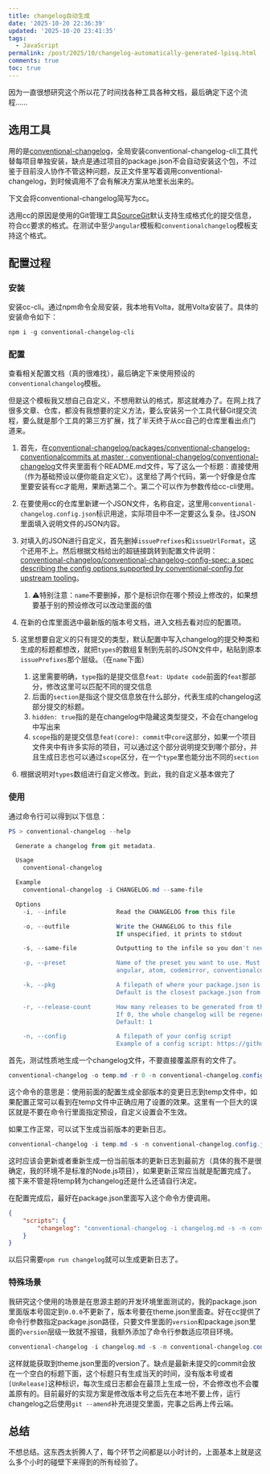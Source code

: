 ```yaml
---
title: changelog自动生成
date: '2025-10-20 22:36:39'
updated: '2025-10-20 23:41:35'
tags:
  - JavaScript
permalink: /post/2025/10/changelog-automatically-generated-lpisq.html
comments: true
toc: true
---
```




因为一直很想研究这个所以花了时间找各种工具各种文档，最后确定下这个流程……

## 选用工具

用的是[conventional-changelog](https://github.com/conventional-changelog/conventional-changelog)，全局安装conventional-changelog-cli工具代替每项目单独安装，缺点是通过项目的package.json不会自动安装这个包，不过鉴于目前没人协作不管这种问题，反正文件里写着调用conventional-changelog，到时候调用不了会有解决方案从地里长出来的。

下文会将conventional-changelog简写为cc。

选用cc的原因是使用的Git管理工具[SourceGit](https://sourcegit-scm.github.io/)默认支持生成格式化的提交信息，符合cc要求的格式。在测试中至少`angular`​模板和`conventionalchangelog`模板支持这个格式。

## 配置过程

### 安装

安装cc-cli。通过npm命令全局安装，我本地有Volta，就用Volta安装了。具体的安装命令如下：

```powershell
npm i -g conventional-changelog-cli
```

### 配置

查看相关配置文档（真的很难找），最后确定下来使用预设的`conventionalchangelog`模板。

但是这个模板我又想自己自定义，不想用默认的格式，那这就难办了。在网上找了很多文章、仓库，都没有我想要的定义方法，要么安装另一个工具代替Git提交流程，要么就是那个工具的第三方扩展，找了半天终于从cc自己的仓库里看出点门道来。

1. 首先，在[conventional-changelog/packages/conventional-changelog-conventionalcommits at master · conventional-changelog/conventional-changelog](https://github.com/conventional-changelog/conventional-changelog/tree/master/packages/conventional-changelog-conventionalcommits)文件夹里面有个README.md文件，写了这么一个标题：直接使用（作为基础预设以便你能自定义它）。这里给了两个代码，第一个好像是仓库里要安装有cc才能用，果断选第二个。第二个可以作为参数传给cc-cli使用。
2. 在要使用cc的仓库里新建一个JSON文件，名称自定，这里用`conventional-changelog.config.json`标识用途，实际项目中不一定要这么复杂。往JSON里面填入说明文件的JSON内容。
3. 对填入的JSON进行自定义，首先删掉`issuePrefixes`​和`issueUrlFormat`​，这个还用不上。然后根据文档给出的超链接跳转到配置文件说明：[conventional-changelog/conventional-changelog-config-spec: a spec describing the config options supported by conventional-config for upstream tooling](https://github.com/conventional-changelog/conventional-changelog-config-spec)。

    1. ⚠️特别注意：`name`不要删掉，那个是标识你在哪个预设上修改的，如果想要基于别的预设修改可以改动里面的值
4. 在新的仓库里面选中最新版的版本号文档，进入文档去看对应的配置项。
5. 这里想要自定义的只有提交的类型，默认配置中写入changelog的提交种类和生成的标题都想改，就把`types`​的数组复制到先前的JSON文件中，粘贴到原本`issuePrefixes`​那个层级。（在`name`下面）

    1. 这里需要明确，`type`​指的是提交信息`feat: Update code`​前面的`feat`那部分，修改这里可以匹配不同的提交信息
    2. 后面的`section`是指这个提交信息放在什么部分，代表生成的changelog这部分提交的标题。
    3. ​`hidden: true`指的是在changelog中隐藏这类型提交，不会在changelog中写出来
    4. ​`scope`​指的是提交信息`feat(core): commit`​中`core`​这部分，如果一个项目文件夹中有许多实际的项目，可以通过这个部分说明提交到哪个部分，并且生成日志也可以通过`scope`​区分，在一个`type`​里也能分出不同的`section`
6. 根据说明对`types`数组进行自定义修改。到此，我的自定义基本做完了

### 使用

通过命令行可以得到以下信息：

```powershell
PS > conventional-changelog --help

  Generate a changelog from git metadata.

  Usage
    conventional-changelog

  Example
    conventional-changelog -i CHANGELOG.md --same-file

  Options
    -i, --infile              Read the CHANGELOG from this file

    -o, --outfile             Write the CHANGELOG to this file
                              If unspecified, it prints to stdout

    -s, --same-file           Outputting to the infile so you don't need to specify the same file as outfile

    -p, --preset              Name of the preset you want to use. Must be one of the following:
                              angular, atom, codemirror, conventionalcommits, ember, eslint, express, jquery or jshint

    -k, --pkg                 A filepath of where your package.json is located
                              Default is the closest package.json from cwd

    -r, --release-count       How many releases to be generated from the latest
                              If 0, the whole changelog will be regenerated and the outfile will be overwritten
                              Default: 1

    -n, --config              A filepath of your config script
                              Example of a config script: https://github.com/conventional-changelog/conventional-changelog/blob/master/packages/conventional-changelog-cli/test/fixtures/config.cjs
```

首先，测试性质地生成一个changelog文件，不要直接覆盖原有的文件了。

```powershell
conventional-changelog -o temp.md -r 0 -n conventional-changelog.config.json
```

这个命令的意思是：使用前面的配置生成全部版本的变更日志到temp文件中，如果配置正常可以看到在temp文件中正确应用了设置的效果。这里有一个巨大的误区就是不要在命令行里面指定预设，自定义设置会不生效。

如果工作正常，可以试下生成当前版本的更新日志。

```powershell
conventional-changelog -i temp.md -s -n conventional-changelog.config.json
```

这时应该会更新或者重新生成一份当前版本的更新日志到最前方（具体的我不是很确定，我的环境不是标准的Node.js项目），如果更新正常应当就是配置完成了。接下来不管是将temp转为changelog还是什么还请自行决定。

在配置完成后，最好在package.json里面写入这个命令方便调用。

```json
{
    "scripts": {
        "changelog": "conventional-changelog -i changelog.md -s -n conventional-changelog.config.json"
    }
}
```

以后只需要`npm run changelog`就可以生成更新日志了。

### 特殊场景

我研究这个使用的场景是在思源主题的开发环境里面测试的，我的package.json里面版本号固定到`0.0.0`​不更新了，版本号要在theme.json里面查。好在cc提供了命令行参数指定package.json路径，只要文件里面的`version`​和package.json里面的`version`层级一致就不报错，我额外添加了命令行参数适应项目环境。

```powershell
conventional-changelog -i changelog.md -s -n conventional-changelog.config.json -k theme.json
```

这样就能获取到theme.json里面的version了。缺点是最新未提交的commit会放在一个空白的标题下面，这个标题只有生成当天的时间，没有版本号或者`[UnRelease]`​这种标识，每次生成日志都会在最顶上生成一份，不会修改也不会覆盖原有的。目前最好的实现方案是修改版本号之后先在本地不要上传，运行changelog之后使用`git --amend`补充进提交里面，完事之后再上传云端。

## 总结

不想总结。这东西太折腾人了，每个环节之间都是以小时计的，上面基本上就是这么多个小时的碰壁下来得到的所有经验了。
